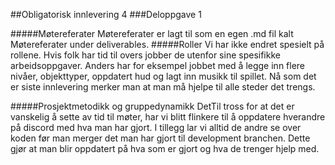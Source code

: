 ##Obligatorisk innlevering 4
###Deloppgave 1

#####Møtereferater
Møtereferater er lagt til som en egen .md fil kalt Møtereferater under deliverables.
#####Roller
Vi har ikke endret spesielt på rollene. Hvis folk har tid til overs jobber de 
utenfor sine spesifikke arbeidsoppgaver. Anders har for eksempel jobbet med 
å legge inn flere nivåer, objekttyper, oppdatert hud og lagt inn musikk til spillet.
Nå som det er siste innlevering merker man at man må hjelpe til alle steder det trengs.

#####Prosjektmetodikk og gruppedynamikk
DetTil tross for at det er vanskelig å sette av tid til møter, har vi blitt flinkere til
å oppdatere hverandre på discord med hva man har gjort. I tillegg lar vi alltid
de andre se over koden før man merger det man har gjort til development branchen.
Dette gjør at man blir oppdatert på hva som er gjort og hva de trenger hjelp med.